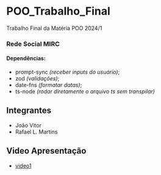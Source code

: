 # POO_Trabalho_Final
Trabalho Final da Matéria POO 2024/1  
### Rede Social MIRC

#### Dependências:
- prompt-sync *(receber inputs do usuário)*;
- zod *(validações)*;
- date-fns *(formatar datas)*;  
- ts-node *(rodar diretamente o arquivo ts sem transpilar)*
## Integrantes
- João Vitor
- Rafael L. Martins

## Video Apresentação
- [video1](https://github.com/rafaelmartins-ifpi/POO_Trabalho_Final/blob/main/videoApresentacao/video1.mkv)